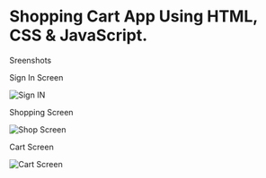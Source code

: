 # Shopping Cart App Using HTML, CSS & JavaScript.

Sreenshots

Sign In Screen

![Sign IN](https://user-images.githubusercontent.com/79147341/108841341-9a401a00-75fd-11eb-8477-9c2b9c971d2a.PNG)

Shopping Screen

![Shop Screen](https://user-images.githubusercontent.com/79147341/108841378-a6c47280-75fd-11eb-8f96-2f727f4f06a7.PNG)

Cart Screen

![Cart Screen](https://user-images.githubusercontent.com/79147341/108841398-b0e67100-75fd-11eb-9948-a8f2b135e0e3.PNG)



